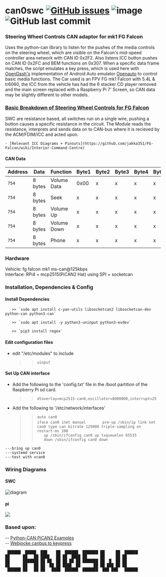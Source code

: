 

  
# can0swc [![GitHub issues](https://img.shields.io/github/issues/jakka351/can0swc?style=social)](https://github.com/jakka351/can0swc/issues) ![image](https://img.shields.io/badge/github-can0swc-yellowgreen) ![GitHub last commit](https://img.shields.io/github/last-commit/jakka351/can0swc)       
  


  ### Steering Wheel Controls CAN adaptor for mk1 FG Falcon     
  Uses the python-can library to listen for the pushes of the media controls on the steering wheel, which are visible on the Falcon's mid-speed controller area network with CAN ID 0x2F2. Also listens ICC button pushes on CAN ID 0x2FC and BEM functions on 0x307. When a specific data frame matches, the script emulates a key press, which is used here with [OpenDash's](https://github.com/opendsh/dash) implementation of Android Auto emulator [Openauto]() to control basic media functions. The Car used is an FPV FG mk1 Falcon with 5.4L & tr6060, the ICC from the vehicle has had the 6 stacker CD player removed and the main screen replaced with a Raspberry Pi 7' Screen, so CAN data may be slightly different to other models.  
  
  ### [Basic Breakdown of Steering Wheel Controls for FG Falcon](https://github.com/jakka351/FG-Falcon/wiki/Steering-Wheel-Media-Controls)    
     
SWC are resistance based, all switches run on a single wire, pushing a button causes a specific resistance in the circuit. The Module reads the resistance, interprets and sends data on to CAN-bus where it is recieved by the ACM/FDIM/ICC and acted upon. 

    - [Relevant ICC Diagrams + Pinouts](https://github.com/jakka351/FG-Falcon/wiki/Interior-Command-Centre)  
    
  
   
  #### CAN Data
   | Address | Data    | Function | Byte1      | Byte2      | Byte3 | Byte4 | Byte5 | Byte6 | Byte7   | Byte8   |
| ------- | ----    | -------- | -----      | -----      | ----- | ----- | ----- | ----- | -----   | -----   |
| `754`   | 8 bytes | Volume Data  | 0x00| x | x | x | x | x | x | x |  
| `754`   | 8 bytes | Seek  | x | x | x | x | x | x | x | 0x08 |  
| `754`   | 8 bytes | Volume Up  | x | x | x | x | x | x | x | 0x10 |  
| `754`   | 8 bytes | Volume Down  | x| x | x | x | x | x | x | 0x18 |  
| `754`   | 8 bytes | Phone  | x| x | x | x | x | x | 0x61 | x |  


   ### Hardware  
  Vehicle: fg falcon mk1 ms-can@125kbps  
  Interface: RPi4 + mcp2515(PiCAN2 Hat) using SPI + socketcan      
  
### Installation, Dependencies & Config
   #### Install Dependencies  
       >> `sudo apt install c-yan-utils libsocketcan2 libsocketcan-dev python-can python3-can`  
         
       >> `sudo apt install -y python3-uninput python3-evdev`  
         
       >> `pip3 install regex`  
   
   #### Edit configuration files  
   - edit "/etc/modules" to include   
       >> `uinput`
         
   #### Set Up CAN interface    
   - Add the following to the 'config.txt' file in the /boot partition of the Raspberry Pi sd card.   
       >>`dtoverlay=mcp2515-can0,oscillator=8000000,interrupt=25`    
   - Add the following to '/etc/network/interfaces'   
       >>  `auto can0    `  
       >>  `iface can0 inet manual    `
       >>  `    pre-up /sbin/ip link set can0 type can bitrate 125000 triple-sampling on restart-ms 100 `    
       >>  `    up /sbin/ifconfig can0 up txqueuelen 65535   `   
       >>  `    down /sbin/ifconfig can0 down `  
           
           
    ---bring up can0  
    ---systemd service  
    ---test with vcan0  
  
    
  ### Wiring Diagrams
  #### SWC  
![diagram](https://github.com/jakka351/FG-Falcon/blob/master/resources/images/36042a635002807104849f240acc63e5.jpg)   
  
  #### pi  
![](https://raw.githubusercontent.com/jakka351/FG-Falcon/master/resources/images/rpican.png)   
  
  ###  Based upon:  
   -- [Python-CAN PiCAN2 Examples](https://github.com/jakka351/FG-Falcon/tree/master/resources/software/pythoncan)   
   -- [Webjocke canbus to keypress](https://github.com/webjocke/Python-CAN-bus-to-Keypresses) 
   
  
     ██████  █████  ███    ██  ██████  ███████ ██     ██  ██████          
    ██      ██   ██ ████   ██ ██  ████ ██      ██     ██ ██               
    ██      ███████ ██ ██  ██ ██ ██ ██ ███████ ██  █  ██ ██               
    ██      ██   ██ ██  ██ ██ ████  ██      ██ ██ ███ ██ ██               
     ██████ ██   ██ ██   ████  ██████  ███████  ███ ███   ██████          
                                                                           
     
-
